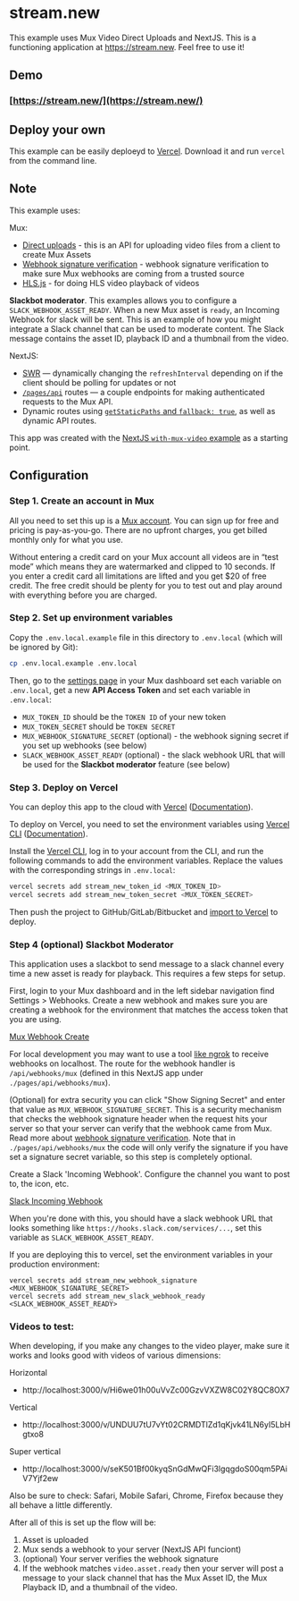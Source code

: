 # stream.new

This example uses Mux Video Direct Uploads and NextJS. This is a functioning application at https://stream.new. Feel free to use it!

## Demo

### [https://stream.new/](https://stream.new/)

## Deploy your own

This example can be easily deploeyd to [Vercel](https://vercel.com/home). Download it and run `vercel` from the command line.

## Note

This example uses:

Mux:

- [Direct uploads](https://docs.mux.com/docs/direct-upload) - this is an API for uploading video files from a client to create Mux Assets
- [Webhook signature verification](https://docs.mux.com/docs/webhook-security) - webhook signature verification to make sure Mux webhooks are coming from a trusted source
- [HLS.js](https://github.com/video-dev/hls.js/) - for doing HLS video playback of videos

**Slackbot moderator**. This examples allows you to configure a `SLACK_WEBHOOK_ASSET_READY`. When a new Mux asset is `ready`, an Incoming Webhook for slack will be sent. This is an example of how you might integrate a Slack channel that can be used to moderate content. The Slack message contains the asset ID, playback ID and a thumbnail from the video.

NextJS:

- [SWR](https://swr.now.sh/) — dynamically changing the `refreshInterval` depending on if the client should be polling for updates or not
- [`/pages/api`](pages/api) routes — a couple endpoints for making authenticated requests to the Mux API.
- Dynamic routes using [`getStaticPaths` and `fallback: true`](https://nextjs.org/docs/basic-features/data-fetching#getstaticpaths-static-generation), as well as dynamic API routes.

This app was created with the [NextJS `with-mux-video` example](https://github.com/vercel/next.js/tree/canary/examples/with-mux-video) as a starting point.

## Configuration

### Step 1. Create an account in Mux

All you need to set this up is a [Mux account](https://mux.com). You can sign up for free and pricing is pay-as-you-go. There are no upfront charges, you get billed monthly only for what you use.

Without entering a credit card on your Mux account all videos are in “test mode” which means they are watermarked and clipped to 10 seconds. If you enter a credit card all limitations are lifted and you get \$20 of free credit. The free credit should be plenty for you to test out and play around with everything before you are charged.

### Step 2. Set up environment variables

Copy the `.env.local.example` file in this directory to `.env.local` (which will be ignored by Git):

```bash
cp .env.local.example .env.local
```

Then, go to the [settings page](https://dashboard.mux.com/settings/access-tokens) in your Mux dashboard set each variable on `.env.local`, get a new **API Access Token** and set each variable in `.env.local`:

- `MUX_TOKEN_ID` should be the `TOKEN ID` of your new token
- `MUX_TOKEN_SECRET` should be `TOKEN SECRET`
- `MUX_WEBHOOK_SIGNATURE_SECRET` (optional) - the webhook signing secret if you set up webhooks (see below)
- `SLACK_WEBHOOK_ASSET_READY` (optional) - the slack webhook URL that will be used for the **Slackbot moderator** feature (see below)

### Step 3. Deploy on Vercel

You can deploy this app to the cloud with [Vercel](https://vercel.com/import?filter=next.js&utm_source=github&utm_medium=readme&utm_campaign=next-example) ([Documentation](https://nextjs.org/docs/deployment)).

To deploy on Vercel, you need to set the environment variables using [Vercel CLI](https://vercel.com/download) ([Documentation](https://vercel.com/docs/cli#commands/secrets)).

Install the [Vercel CLI](https://vercel.com/download), log in to your account from the CLI, and run the following commands to add the environment variables. Replace the values with the corresponding strings in `.env.local`:

```bash
vercel secrets add stream_new_token_id <MUX_TOKEN_ID>
vercel secrets add stream_new_token_secret <MUX_TOKEN_SECRET>
```

Then push the project to GitHub/GitLab/Bitbucket and [import to Vercel](https://vercel.com/import?filter=next.js&utm_source=github&utm_medium=readme&utm_campaign=next-example) to deploy.

### Step 4 (optional) Slackbot Moderator

This application uses a slackbot to send message to a slack channel every time a new asset is ready for playback. This requires a few steps for setup.

First, login to your Mux dashboard and in the left sidebar navigation find Settings > Webhooks. Create a new webhook and makes sure you are creating a webhook for the environment that matches the access token that you are using.

[Mux Webhook Create]('./mux-webhook-create.png')

For local development you may want to use a tool [like ngrok](https://ngrok.com/) to receive webhooks on localhost. The route for the webhook handler is `/api/webhooks/mux` (defined in this NextJS app under `./pages/api/webhooks/mux`).

(Optional) for extra security you can click "Show Signing Secret" and enter that value as `MUX_WEBHOOK_SIGNATURE_SECRET`. This is a security mechanism that checks the webhook signature header when the request hits your server so that your server can verify that the webhook came from Mux. Read more about [webhook signature verification](https://docs.mux.com/docs/webhook-security). Note that in `./pages/api/webhooks/mux` the code will only verify the signature if you have set a signature secret variable, so this step is completely optional.

Create a Slack 'Incoming Webhook'. Configure the channel you want to post to, the icon, etc.

[Slack Incoming Webhook]('./incoming-webhook.png')

When you're done with this, you should have a slack webhook URL that looks something like `https://hooks.slack.com/services/...`, set this variable as `SLACK_WEBHOOK_ASSET_READY`.

If you are deploying this to vercel, set the environment variables in your production environment:

```
vercel secrets add stream_new_webhook_signature <MUX_WEBHOOK_SIGNATURE_SECRET>
vercel secrets add stream_new_slack_webhook_ready <SLACK_WEBHOOK_ASSET_READY>
```

### Videos to test:

When developing, if you make any changes to the video player, make sure it works and looks good with videos of various dimensions:

Horizontal

- http://localhost:3000/v/Hi6we01h00uVvZc00GzvVXZW8C02Y8QC8OX7


Vertical

- http://localhost:3000/v/UNDUU7tU7vYt02CRMDTlZd1qKjvk41LN6yI5LbHgtxo8

Super vertical

- http://localhost:3000/v/seK501Bf00kyqSnGdMwQFi3lgqgdoS00qm5PAiV7Yjf2ew

Also be sure to check: Safari, Mobile Safari, Chrome, Firefox because they all behave a little differently.


After all of this is set up the flow will be:

1. Asset is uploaded
1. Mux sends a webhook to your server (NextJS API funciont)
1. (optional) Your server verifies the webhook signature
1. If the webhook matches `video.asset.ready` then your server will post a message to your slack channel that has the Mux Asset ID, the Mux Playback ID, and a thumbnail of the video.

